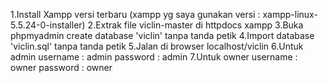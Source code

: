 1.Install Xampp versi terbaru (xampp yg saya gunakan versi : xampp-linux-5.5.24-0-installer)
2.Extrak file viclin-master di httpdocs xampp
3.Buka phpmyadmin create database 'viclin' tanpa tanda petik
4.Import database 'viclin.sql' tanpa tanda petik
5.Jalan di browser localhost/viclin
6.Untuk admin username : admin password : admin
7.Untuk owner username : owner password : owner
